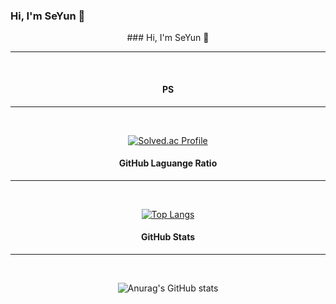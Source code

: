 ### Hi, I'm SeYun 👋


<!--
**ParkSeYun98/ParkSeYun98** is a ✨ _special_ ✨ repository because its `README.md` (this file) appears on your GitHub profile.

Here are some ideas to get you started:

- 🔭 I’m currently working on ...
- 🌱 I’m currently learning ...
- 👯 I’m looking to collaborate on ...
- 🤔 I’m looking for help with ...
- 💬 Ask me about ...
- 📫 How to reach me: ...
- 😄 Pronouns: ...
- ⚡ Fun fact: ...
-->



<div align="center">
  ### Hi, I'm SeYun 👋
  
  <hr />
  <br />
  
  #### PS
  <hr/>
  <br/>
  
  [![Solved.ac Profile](http://mazassumnida.wtf/api/generate_badge?boj=yun12343)](https://solved.ac/yun12343)<br/>

  #### GitHub Laguange Ratio
  <hr/>
  <br/>

  [![Top Langs](https://github-readme-stats.vercel.app/api/top-langs/?username=ParkSeYun98&langs_count=8)](https://github.com/ParkSeYun98/github-readme-stats)

  #### GitHub Stats
  <hr/>
  <br/>

  ![Anurag's GitHub stats](https://github-readme-stats.vercel.app/api?username=ParkSeYun98&show_icons=true&theme=tokyonight)
  
</div>
